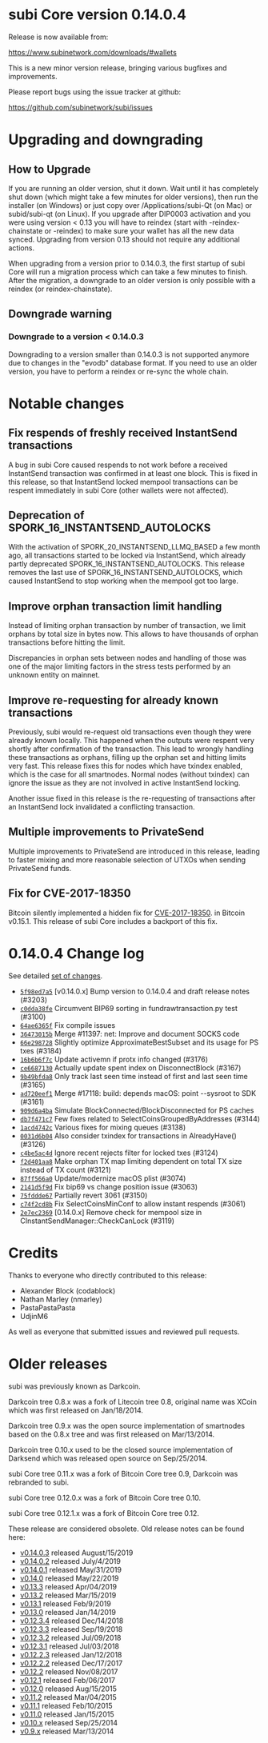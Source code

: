 subi Core version 0.14.0.4
==========================

Release is now available from:

  <https://www.subinetwork.com/downloads/#wallets>

This is a new minor version release, bringing various bugfixes and improvements.

Please report bugs using the issue tracker at github:

  <https://github.com/subinetwork/subi/issues>


Upgrading and downgrading
=========================

How to Upgrade
--------------

If you are running an older version, shut it down. Wait until it has completely
shut down (which might take a few minutes for older versions), then run the
installer (on Windows) or just copy over /Applications/subi-Qt (on Mac) or
subid/subi-qt (on Linux). If you upgrade after DIP0003 activation and you were
using version < 0.13 you will have to reindex (start with -reindex-chainstate
or -reindex) to make sure your wallet has all the new data synced. Upgrading from
version 0.13 should not require any additional actions.

When upgrading from a version prior to 0.14.0.3, the
first startup of subi Core will run a migration process which can take a few minutes
to finish. After the migration, a downgrade to an older version is only possible with
a reindex (or reindex-chainstate).

Downgrade warning
-----------------

### Downgrade to a version < 0.14.0.3

Downgrading to a version smaller than 0.14.0.3 is not supported anymore due to changes
in the "evodb" database format. If you need to use an older version, you have to perform
a reindex or re-sync the whole chain.

Notable changes
===============

Fix respends of freshly received InstantSend transactions
---------------------------------------------------------

A bug in subi Core caused respends to not work before a received InstantSend transaction was confirmed in at least
one block. This is fixed in this release, so that InstantSend locked mempool transactions can be
respent immediately in subi Core (other wallets were not affected).

Deprecation of SPORK_16_INSTANTSEND_AUTOLOCKS
---------------------------------------------

With the activation of SPORK_20_INSTANTSEND_LLMQ_BASED a few month ago, all transactions started to be locked via
InstantSend, which already partly deprecated SPORK_16_INSTANTSEND_AUTOLOCKS. This release removes the last use
of SPORK_16_INSTANTSEND_AUTOLOCKS, which caused InstantSend to stop working when the mempool got too large.

Improve orphan transaction limit handling
-----------------------------------------

Instead of limiting orphan transaction by number of transaction, we limit orphans by total size in bytes
now. This allows to have thousands of orphan transactions before hitting the limit.

Discrepancies in orphan sets between nodes and handling of those was one of the major limiting factors in
the stress tests performed by an unknown entity on mainnet.

Improve re-requesting for already known transactions
----------------------------------------------------

Previously, subi would re-request old transactions even though they were already known locally. This
happened when the outputs were respent very shortly after confirmation of the transaction. This lead to
wrongly handling these transactions as orphans, filling up the orphan set and hitting limits very fast.
This release fixes this for nodes which have txindex enabled, which is the case for all smartnodes. Normal
nodes (without txindex) can ignore the issue as they are not involved in active InstantSend locking.

Another issue fixed in this release is the re-requesting of transactions after an InstantSend lock invalidated
a conflicting transaction.

Multiple improvements to PrivateSend
------------------------------------

Multiple improvements to PrivateSend are introduced in this release, leading to faster mixing and more
reasonable selection of UTXOs when sending PrivateSend funds.

Fix for CVE-2017-18350
----------------------

Bitcoin silently implemented a hidden fix for [CVE-2017-18350](https://lists.linuxfoundation.org/pipermail/bitcoin-dev/2019-November/017453.html).
in Bitcoin v0.15.1. This release of subi Core includes a backport of this fix.


0.14.0.4 Change log
===================

See detailed [set of changes](https://github.com/subinetwork/subi/compare/v0.14.0.3...subi:v0.14.0.4).

- [`5f98ed7a5`](https://github.com/subinetwork/subi/commit/5f98ed7a5) [v0.14.0.x] Bump version to 0.14.0.4 and draft release notes (#3203)
- [`c0dda38fe`](https://github.com/subinetwork/subi/commit/c0dda38fe) Circumvent BIP69 sorting in fundrawtransaction.py test (#3100)
- [`64ae6365f`](https://github.com/subinetwork/subi/commit/64ae6365f) Fix compile issues
- [`36473015b`](https://github.com/subinetwork/subi/commit/36473015b) Merge #11397: net: Improve and document SOCKS code
- [`66e298728`](https://github.com/subinetwork/subi/commit/66e298728) Slightly optimize ApproximateBestSubset and its usage for PS txes (#3184)
- [`16b6b6f7c`](https://github.com/subinetwork/subi/commit/16b6b6f7c) Update activemn if protx info changed (#3176)
- [`ce6687130`](https://github.com/subinetwork/subi/commit/ce6687130) Actually update spent index on DisconnectBlock (#3167)
- [`9b49bfda8`](https://github.com/subinetwork/subi/commit/9b49bfda8) Only track last seen time instead of first and last seen time (#3165)
- [`ad720eef1`](https://github.com/subinetwork/subi/commit/ad720eef1) Merge #17118: build: depends macOS: point --sysroot to SDK (#3161)
- [`909d6a4ba`](https://github.com/subinetwork/subi/commit/909d6a4ba) Simulate BlockConnected/BlockDisconnected for PS caches
- [`db7f471c7`](https://github.com/subinetwork/subi/commit/db7f471c7) Few fixes related to SelectCoinsGroupedByAddresses (#3144)
- [`1acd4742c`](https://github.com/subinetwork/subi/commit/1acd4742c) Various fixes for mixing queues (#3138)
- [`0031d6b04`](https://github.com/subinetwork/subi/commit/0031d6b04) Also consider txindex for transactions in AlreadyHave() (#3126)
- [`c4be5ac4d`](https://github.com/subinetwork/subi/commit/c4be5ac4d) Ignore recent rejects filter for locked txes (#3124)
- [`f2d401aa8`](https://github.com/subinetwork/subi/commit/f2d401aa8) Make orphan TX map limiting dependent on total TX size instead of TX count (#3121)
- [`87ff566a0`](https://github.com/subinetwork/subi/commit/87ff566a0) Update/modernize macOS plist (#3074)
- [`2141d5f9d`](https://github.com/subinetwork/subi/commit/2141d5f9d) Fix bip69 vs change position issue (#3063)
- [`75fddde67`](https://github.com/subinetwork/subi/commit/75fddde67) Partially revert 3061 (#3150)
- [`c74f2cd8b`](https://github.com/subinetwork/subi/commit/c74f2cd8b) Fix SelectCoinsMinConf to allow instant respends (#3061)
- [`2e7ec2369`](https://github.com/subinetwork/subi/commit/2e7ec2369) [0.14.0.x] Remove check for mempool size in CInstantSendManager::CheckCanLock (#3119)

Credits
=======

Thanks to everyone who directly contributed to this release:

- Alexander Block (codablock)
- Nathan Marley (nmarley)
- PastaPastaPasta
- UdjinM6

As well as everyone that submitted issues and reviewed pull requests.

Older releases
==============

subi was previously known as Darkcoin.

Darkcoin tree 0.8.x was a fork of Litecoin tree 0.8, original name was XCoin
which was first released on Jan/18/2014.

Darkcoin tree 0.9.x was the open source implementation of smartnodes based on
the 0.8.x tree and was first released on Mar/13/2014.

Darkcoin tree 0.10.x used to be the closed source implementation of Darksend
which was released open source on Sep/25/2014.

subi Core tree 0.11.x was a fork of Bitcoin Core tree 0.9,
Darkcoin was rebranded to subi.

subi Core tree 0.12.0.x was a fork of Bitcoin Core tree 0.10.

subi Core tree 0.12.1.x was a fork of Bitcoin Core tree 0.12.

These release are considered obsolete. Old release notes can be found here:

- [v0.14.0.3](https://github.com/subinetwork/subi/blob/master/doc/release-notes/subi/release-notes-0.14.0.3.md) released August/15/2019
- [v0.14.0.2](https://github.com/subinetwork/subi/blob/master/doc/release-notes/subi/release-notes-0.14.0.2.md) released July/4/2019
- [v0.14.0.1](https://github.com/subinetwork/subi/blob/master/doc/release-notes/subi/release-notes-0.14.0.1.md) released May/31/2019
- [v0.14.0](https://github.com/subinetwork/subi/blob/master/doc/release-notes/subi/release-notes-0.14.0.md) released May/22/2019
- [v0.13.3](https://github.com/subinetwork/subi/blob/master/doc/release-notes/subi/release-notes-0.13.3.md) released Apr/04/2019
- [v0.13.2](https://github.com/subinetwork/subi/blob/master/doc/release-notes/subi/release-notes-0.13.2.md) released Mar/15/2019
- [v0.13.1](https://github.com/subinetwork/subi/blob/master/doc/release-notes/subi/release-notes-0.13.1.md) released Feb/9/2019
- [v0.13.0](https://github.com/subinetwork/subi/blob/master/doc/release-notes/subi/release-notes-0.13.0.md) released Jan/14/2019
- [v0.12.3.4](https://github.com/subinetwork/subi/blob/master/doc/release-notes/subi/release-notes-0.12.3.4.md) released Dec/14/2018
- [v0.12.3.3](https://github.com/subinetwork/subi/blob/master/doc/release-notes/subi/release-notes-0.12.3.3.md) released Sep/19/2018
- [v0.12.3.2](https://github.com/subinetwork/subi/blob/master/doc/release-notes/subi/release-notes-0.12.3.2.md) released Jul/09/2018
- [v0.12.3.1](https://github.com/subinetwork/subi/blob/master/doc/release-notes/subi/release-notes-0.12.3.1.md) released Jul/03/2018
- [v0.12.2.3](https://github.com/subinetwork/subi/blob/master/doc/release-notes/subi/release-notes-0.12.2.3.md) released Jan/12/2018
- [v0.12.2.2](https://github.com/subinetwork/subi/blob/master/doc/release-notes/subi/release-notes-0.12.2.2.md) released Dec/17/2017
- [v0.12.2](https://github.com/subinetwork/subi/blob/master/doc/release-notes/subi/release-notes-0.12.2.md) released Nov/08/2017
- [v0.12.1](https://github.com/subinetwork/subi/blob/master/doc/release-notes/subi/release-notes-0.12.1.md) released Feb/06/2017
- [v0.12.0](https://github.com/subinetwork/subi/blob/master/doc/release-notes/subi/release-notes-0.12.0.md) released Aug/15/2015
- [v0.11.2](https://github.com/subinetwork/subi/blob/master/doc/release-notes/subi/release-notes-0.11.2.md) released Mar/04/2015
- [v0.11.1](https://github.com/subinetwork/subi/blob/master/doc/release-notes/subi/release-notes-0.11.1.md) released Feb/10/2015
- [v0.11.0](https://github.com/subinetwork/subi/blob/master/doc/release-notes/subi/release-notes-0.11.0.md) released Jan/15/2015
- [v0.10.x](https://github.com/subinetwork/subi/blob/master/doc/release-notes/subi/release-notes-0.10.0.md) released Sep/25/2014
- [v0.9.x](https://github.com/subinetwork/subi/blob/master/doc/release-notes/subi/release-notes-0.9.0.md) released Mar/13/2014

